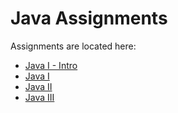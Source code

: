 # Java Assignments
Assignments are located here:

- [Java I - Intro](java-I-intro-assignments.md)
- [Java I](java-I-assignments.md)
- [Java II](java-II-assignments.md)
- [Java III](java-III-assignments.md)

